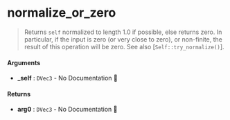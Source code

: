 # normalize\_or\_zero

>  Returns `self` normalized to length 1.0 if possible, else returns zero.
>  In particular, if the input is zero (or very close to zero), or non-finite,
>  the result of this operation will be zero.
>  See also [`Self::try_normalize()`].

#### Arguments

- **\_self** : `DVec3` \- No Documentation 🚧

#### Returns

- **arg0** : `DVec3` \- No Documentation 🚧